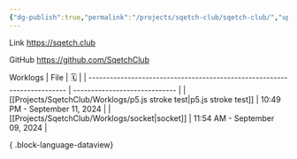 ```yaml
---
{"dg-publish":true,"permalink":"/projects/sqetch-club/sqetch-club/","updated":"2024-08-24T19:21:00"}
---
```


Link
https://sqetch.club

GitHub
https://github.com/SqetchClub

Worklogs
| File                                                                     | 🗓️                           |
| ------------------------------------------------------------------------ | ----------------------------- |
| [[Projects/SqetchClub/Worklogs/p5.js stroke test\|p5.js stroke test]] | 10:49 PM - September 11, 2024 |
| [[Projects/SqetchClub/Worklogs/socket\|socket]]                       | 11:54 AM - September 09, 2024 |

{ .block-language-dataview}

